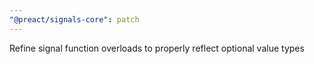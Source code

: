 ```yaml
---
"@preact/signals-core": patch
---
```


Refine signal function overloads to properly reflect optional value types
